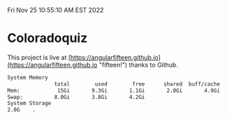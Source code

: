 Fri Nov 25 10:55:10 AM EST 2022

# Coloradoquiz


This project is live at [https://angularfifteen.github.io](https://angularfifteen.github.io "fifteen!") thanks to Github.

```bash
System Memory
               total        used        free      shared  buff/cache   available
Mem:            15Gi       9.3Gi       1.1Gi       2.0Gi       4.9Gi       3.6Gi
Swap:          8.0Gi       3.8Gi       4.2Gi
System Storage
2.0G	.
